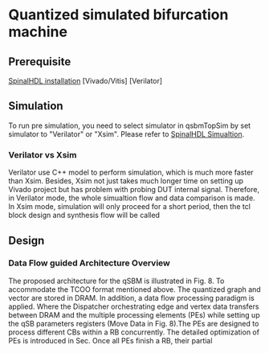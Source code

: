 # Quantized simulated bifurcation machine


## Prerequisite

[SpinalHDL installation](https://spinalhdl.github.io/SpinalDoc-RTD/master/SpinalHDL/Getting%20Started/index.html)
[Vivado/Vitis]
[Verilator]

## Simulation

To run pre simulation, you need to select simulator in qsbmTopSim by set simulator to "Verilator" or "Xsim". Please refer to [SpinalHDL Simualtion](https://spinalhdl.github.io/SpinalDoc-RTD/master/SpinalHDL/Simulation/index.html). 

### Verilator vs Xsim
Verilator use C++ model to perform simulation, which is much more faster than Xsim. Besides, Xsim not just takes much longer time on setting up Vivado project but has problem with probing DUT internal signal. Therefore, in Verilator mode, the whole simualtion flow and data comparison is made. In Xsim mode, simulation will only proceed for a short period, then the tcl block design and synthesis flow will be called

## Design

### Data Flow guided Architecture Overview

The proposed architecture for the qSBM is illustrated in Fig. 8. To accommodate the TCOO format mentioned above. The quantized graph and vector are stored in DRAM. In addition, a data flow processing paradigm is applied. Where the Dispatcher orchestrating edge and vertex data transfers between DRAM and the multiple processing elements (PEs) while setting up the qSB parameters registers (Move Data in Fig. 8).The PEs are designed to process different CBs within a RB concurrently. The detailed optimization of PEs is introduced in Sec. Once all PEs finish a RB, their partial